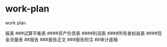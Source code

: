 # work-plan
work plan

报表
###试算平衡表
####资产负债表
####利润表
####所有者权益表
####现金流量表
##报告
###报告正文
###报告附注
##审计底稿
